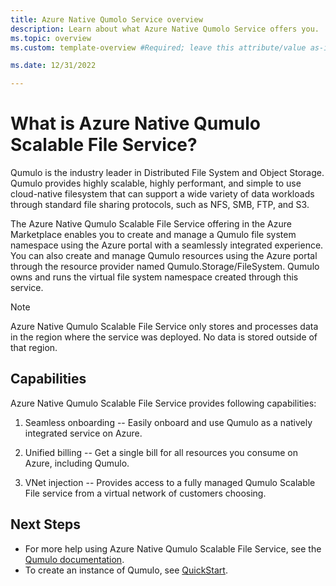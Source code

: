 ```yaml
---
title: Azure Native Qumolo Service overview
description: Learn about what Azure Native Qumolo Service offers you.
ms.topic: overview
ms.custom: template-overview #Required; leave this attribute/value as-is.

ms.date: 12/31/2022

---
```



# What is Azure Native Qumulo Scalable File Service?

Qumulo is the industry leader in Distributed File System and Object Storage. Qumulo provides highly scalable, highly performant, and simple to use cloud-native filesystem that can support a wide variety of data workloads through standard file sharing protocols, such as NFS, SMB, FTP, and S3.

The Azure Native Qumulo Scalable File Service offering in the Azure Marketplace enables you to create and manage a Qumulo file system namespace using the Azure portal with a seamlessly integrated experience. You can also create and manage Qumulo resources using the Azure portal through the resource provider named Qumulo.Storage/FileSystem. Qumulo owns and runs the virtual file system namespace created through this service.

> [!NOTE]
> Azure Native Qumulo Scalable File Service only stores and processes data in the region where the service was deployed. No data is stored outside of that region.

## Capabilities

Azure Native Qumulo Scalable File Service provides following capabilities:

1. Seamless onboarding -- Easily onboard and use Qumulo as a natively integrated service on Azure.

1. Unified billing -- Get a single bill for all resources you consume on Azure, including Qumulo.

1. VNet injection -- Provides access to a fully managed Qumulo Scalable File service from a virtual network of customers choosing.

## Next Steps

- For more help using Azure Native Qumulo Scalable File Service, see the [Qumulo documentation](https://docs.qumulo.com/cloud-guide/azure/).
- To create an instance of Qumulo, see [QuickStart](qumolo-create.md).
